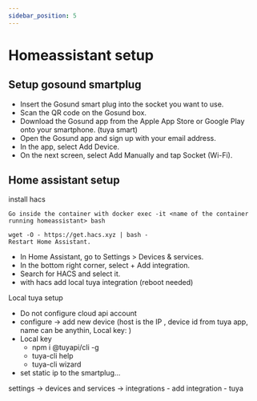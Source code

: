 ```yaml
---
sidebar_position: 5
---
```

# Homeassistant setup

## Setup gosound smartplug
- Insert the Gosund smart plug into the socket you want to use.
- Scan the QR code on the Gosund box.
- Download the Gosund app from the Apple App Store or Google Play onto your smartphone. (tuya smart)
- Open the Gosund app and sign up with your email address.
- In the app, select Add Device.
- On the next screen, select Add Manually and tap Socket (Wi-Fi).

## Home assistant setup
install hacs
```
Go inside the container with docker exec -it <name of the container running homeassistant> bash

wget -O - https://get.hacs.xyz | bash -
Restart Home Assistant.
```

- In Home Assistant, go to Settings > Devices & services.
- In the bottom right corner, select + Add integration.
- Search for HACS and select it.
- with hacs add local tuya integration (reboot needed)

Local tuya setup
- Do not configure cloud api account
- configure -> add new device (host is the IP , device id from tuya app, name can be anythin, Local key: )
- Local key 
  - npm i @tuyapi/cli -g
  - tuya-cli help
  - tuya-cli wizard
- set static ip to the smartplug...

settings -> devices and services -> integrations - add integration - tuya